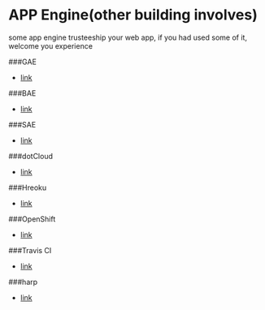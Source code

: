 APP Engine(other building involves)
==========
some app engine trusteeship your web app, if you had used some of it, welcome you experience

###GAE
* [link](https://appengine.google.com/)

###BAE
* [link](http://developer.baidu.com/)

###SAE
* [link](http://sae.sina.com.cn/)

###dotCloud
* [link](https://www.dotcloud.com/)

###Hreoku
* [link](https://www.heroku.com/)

###OpenShift
* [link](https://www.openshift.com/)

###Travis CI
* [link](https://travis-ci.org/)

###harp
* [link](http://harpjs.com/)
